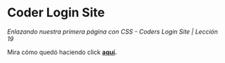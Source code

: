 # Coder Login Site
<em>Enlazando nuestra primera página con CSS - Coders Login Site | Lección 19</em>

Mira cómo quedó haciendo click <strong><a href="https://itsandromeda.github.io/coder-login/" target="_blank">aquí</a>.</strong>
